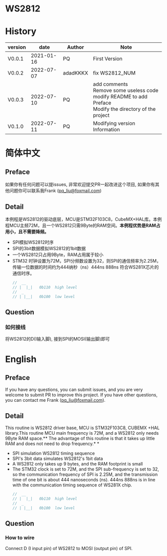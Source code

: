 # WS2812

# History

| version | date       | Author   | Note                                                         |
| ------- | ---------- | -------- | ------------------------------------------------------------ |
| V0.0.1  | 2021-01-16 | PQ       | First Version                                                |
| V0.0.2  | 2022-07-07 | adadKKKX | fix WS2812_NUM                                               |
| V0.0.3  | 2022-07-10 | PQ       | add comments <br>Remove some useless code <br>modify README to add Preface<br>Modify the directory of the project |
| V0.1.0  | 2022-07-11 | PQ       | Modifying version Information                                |





# 简体中文

## Preface

如果你有任何问题可以提issues, 非常欢迎提交PR一起改进这个项目, 如果你有其他问题你可以联系我Frank (pq_liu@foxmail.com)

## Detail

本例程是WS2812的驱动底层，MCU是STM32F103C8，CubeMX+HAL库。本例程MCU主频72M，且一个WS2812只需9Byte的RAM空间。**本例程优势是RAM占用小，且不需要降频。**

* SPI模拟WS2812时序
* SPI的3bit数据模拟WS2812的1bit数据
* 一个WS2812只占用9Byte，RAM占用属于较小
* STM32 时钟设置为72M，SPI分频数设置为32，则SPI的通信频率为2.25M，传输一位数据的时间约为444纳秒（ns）444ns   888ns  符合WS281X芯片的通信时序。
  ```c
  //  __
  // |  |_|   0b110  high level
  //  _   
  // | |__|   0b100  low level
  ```

## Question

### 如何接线

将WS2812的D(I输入脚), 接到SPI的MOSI(输出脚)即可



# English

## Preface

If you have any questions, you can submit issues, and you are very welcome to submit PR to improve this project. If you have other questions, you can contact me Frank (pq_liu@foxmail.com).

## Detail

This routine is WS2812 driver base, MCU is STM32F103C8, CUBEMX +HAL library.This routine MCU main frequency is 72M, and a WS2812 only needs 9Byte RAM space.** The advantage of this routine is that it takes up little RAM and does not need to drop frequency.* *

* SPI simulation WS2812 timing sequence
* SPI's 3bit data simulates WS2812's 1bit data
* A WS2812 only takes up 9 bytes, and the RAM footprint is small
* The STM32 clock is set to 72M, and the SPI sub-frequency is set to 32, so the communication frequency of SPI is 2.25M, and the transmission time of one bit is about 444 nanoseconds (ns). 444ns 888ns is in line with the communication timing sequence of WS281X chip.
  ```c
  //  __
  // |  |_|   0b110  high level
  //  _   
  // | |__|   0b100  low level
  ```

## Question

### How to wire

Connect D (I input pin) of WS2812 to MOSI (output pin) of SPI.